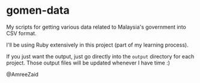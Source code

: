 gomen-data
==========

My scripts for getting various data related to Malaysia's government into CSV format.

I'll be using Ruby extensively in this project (part of my learning process).

If you just want the output, just go directly into the `output` directory for each project. Those output files will be updated whenever I have time :)

@AmreeZaid

